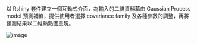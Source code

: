 以 Rshiny 套件建立一個互動式介面，為輸入的二維資料藉由 Gaussian Process model 預測補值，提供使用者選擇 covariance family 及各種參數的調整，再將預測結果以二維熱點圖呈現。


![image](https://github.com/edward19978695/NTHU-STAT/assets/133337791/95ecfd5e-f79b-4cc9-80ef-609c2eb00226)
